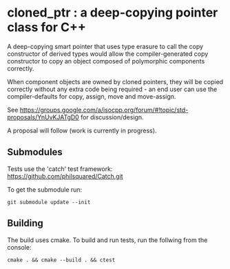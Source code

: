 # cloned_ptr : a deep-copying pointer class for C++

A deep-copying smart pointer that uses type erasure to call the copy
constructor of derived types would allow the compiler-generated copy
constructor to copy an object composed of polymorphic components correctly. 

When component objects are owned by cloned pointers, they will be copied
correctly without any extra code being required - an end user can use the
compiler-defaults for copy, assign, move and move-assign.

See <https://groups.google.com/a/isocpp.org/forum/#!topic/std-proposals/YnUvKJATgD0>
for discussion/design.

A proposal will follow (work is currently in progress).

## Submodules
Tests use the 'catch' test framework: <https://github.com/philsquared/Catch.git>

To get the submodule run:
  
    git submodule update --init

## Building
The build uses cmake. To build and run tests, run the follwing from the console:

    cmake . && cmake --build . && ctest

